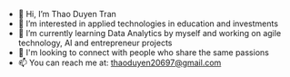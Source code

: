 - 👋 Hi, I’m Thao Duyen Tran
- 👀 I’m interested in applied technologies in education and investments
- 🌱 I’m currently learning Data Analytics by myself and working on agile technology, AI and entrepreneur projects 
- 💞️ I'm looking to connect with people who share the same passions 
- 📫 You can reach me at: thaoduyen20697@gmail.com

<!---
thaoduyentran/thaoduyentran is a ✨ special ✨ repository because its `README.md` (this file) appears on your GitHub profile.
You can click the Preview link to take a look at your changes.
--->
